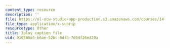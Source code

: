 ```yaml
---
content_type: resource
description: ''
file: https://ol-ocw-studio-app-production.s3.amazonaws.com/courses/14-13-psychology-and-economics-spring-2020/910585a6b6ae52bc8dfb7d6df26e429a_j5XdY5wkVTA.vtt
file_type: application/x-subrip
resourcetype: Other
title: 3play caption file
uid: 910585a6-b6ae-52bc-8dfb-7d6df26e429a
---
```

